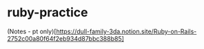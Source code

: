 # ruby-practice

(Notes - pt only)[https://dull-family-3da.notion.site/Ruby-on-Rails-2752c00a80f64f2eb934d87bbc388b85]
